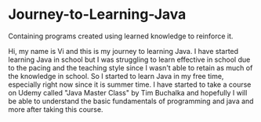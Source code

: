 # Journey-to-Learning-Java
Containing programs created using learned knowledge to reinforce it. 

Hi, my name is Vi and this is my journey to learning Java. I have started learning Java in school but I was struggling to learn effective in school due to the pacing and the teaching style since I wasn't able to retain as much of the knowledge in school. So I started to learn Java in my free time, especially right now since it is summer time. I have started to take a course on Udemy called "Java Master Class" by Tim Buchalka and hopefully I will be able to understand the basic fundamentals of programming and java and more after taking this course.



